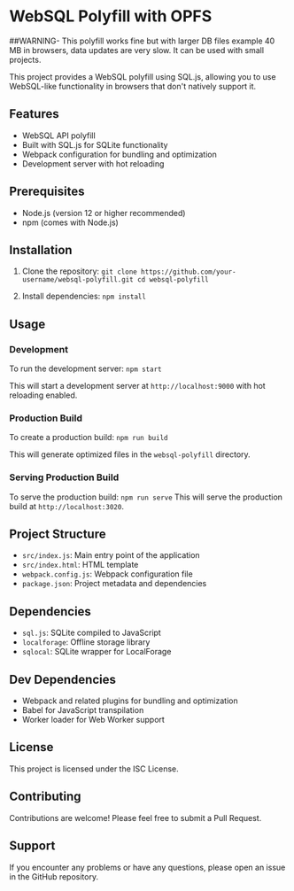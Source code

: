 # WebSQL Polyfill with OPFS

##WARNING- This polyfill works fine but with larger DB files example 40 MB in browsers, data updates are very slow. It can be used with small projects.

This project provides a WebSQL polyfill using SQL.js, allowing you to use WebSQL-like functionality in browsers that don't natively support it.

## Features

- WebSQL API polyfill
- Built with SQL.js for SQLite functionality
- Webpack configuration for bundling and optimization
- Development server with hot reloading

## Prerequisites

- Node.js (version 12 or higher recommended)
- npm (comes with Node.js)

## Installation

1. Clone the repository:
`git clone https://github.com/your-username/websql-polyfill.git
cd websql-polyfill`

2. Install dependencies:
`npm install`

## Usage

### Development

To run the development server:
`npm start`

This will start a development server at `http://localhost:9000` with hot reloading enabled.

### Production Build

To create a production build:
`npm run build`

This will generate optimized files in the `websql-polyfill` directory.

### Serving Production Build

To serve the production build:
`npm run serve`
This will serve the production build at `http://localhost:3020`.

## Project Structure

- `src/index.js`: Main entry point of the application
- `src/index.html`: HTML template
- `webpack.config.js`: Webpack configuration file
- `package.json`: Project metadata and dependencies

## Dependencies

- `sql.js`: SQLite compiled to JavaScript
- `localforage`: Offline storage library
- `sqlocal`: SQLite wrapper for LocalForage

## Dev Dependencies

- Webpack and related plugins for bundling and optimization
- Babel for JavaScript transpilation
- Worker loader for Web Worker support

## License

This project is licensed under the ISC License.

## Contributing

Contributions are welcome! Please feel free to submit a Pull Request.

## Support

If you encounter any problems or have any questions, please open an issue in the GitHub repository.
